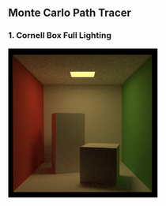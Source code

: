 ## Monte Carlo Path Tracer
### 1. Cornell Box Full Lighting
<img style="width:60%" src="path-ranrandy/student_outputs/final/cornell_box_full_lighting.png" alt="">

